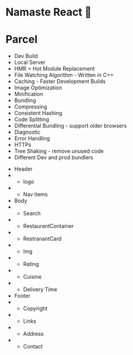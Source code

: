 # Namaste React 🚀

# Parcel

- Dev Build
- Local Server
- HMR = Hot Module Replacement
- File Watching Algorithm - Written in C++
- Caching - Faster Development Builds
- Image Optimization
- Minification
- Bundling
- Compressing
- Consistent Hashing
- Code Splitting
- Differential Bundling - support older browsers
- Diagnostic
- Error Handling
- HTTPs
- Tree Shaking - remove unused code
- Different Dev and prod bundlers



 * Header
 *  - logo
 *  - Nav items
 * Body
 *  - Search
 *  - RestaurantContainer
 *  - RestranantCard
 *   - Img
 *   - Rating
 *   - Cuisine
 *   - Delivery Time
 * Footer
 *  - Copyright
 *  - Links
 *  - Address
 *  - Contact
